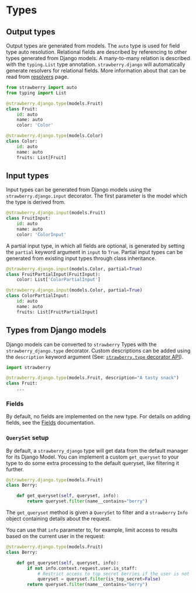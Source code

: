 # Types

## Output types

Output types are generated from models. The `auto` type is used for field type auto resolution.
Relational fields are described by referencing to other types generated from Django models.
A many-to-many relation is described with the `typing.List` type annotation.
`strawberry.django` will automatically generate resolvers for relational fields.
More information about that can be read from [resolvers](resolvers.md) page.

```python
from strawberry import auto
from typing import List

@strawberry.django.type(models.Fruit)
class Fruit:
    id: auto
    name: auto
    color: 'Color'

@strawberry.django.type(models.Color)
class Color:
    id: auto
    name: auto
    fruits: List[Fruit]
```

## Input types

Input types can be generated from Django models using the `strawberry.django.input` decorator.
The first parameter is the model which the type is derived from.

```python
@strawberry.django.input(models.Fruit)
class FruitInput:
    id: auto
    name: auto
    color: 'ColorInput'
```

A partial input type, in which all fields are optional, is generated by setting the `partial` keyword argument in `input` to `True`.
Partial input types can be generated from existing input types through class inheritance.

```python
@strawberry.django.input(models.Color, partial=True)
class FruitPartialInput(FruitInput):
    color: List['ColorPartialInput']

@strawberry.django.input(models.Color, partial=True)
class ColorPartialInput:
    id: auto
    name: auto
    fruits: List[FruitPartialInput]
```

## Types from Django models

Django models can be converted to `strawberry` Types with the `strawberry_django.type` decorator. Custom descriptions can be added using the `description` keyword argument (See: [`strawberry.type` decorator API](https://strawberry.rocks/docs/types/object-types#api)).

```python
import strawberry

@strawberry.django.type(models.Fruit, description="A tasty snack")
class Fruit:
    ...
```

### Fields

By default, no fields are implemented on the new type. For details on adding fields,
see the [Fields](fields.md) documentation.

### `QuerySet` setup

By default, a `strawberry_django` type will get data from the default manager for its Django Model.
You can implement a custom `get_queryset` to your type to do some extra processing to the default queryset,
like filtering it further.

```python
@strawberry.django.type(models.Fruit)
class Berry:

    def get_queryset(self, queryset, info):
        return queryset.filter(name__contains="berry")
```

The `get_queryset` method is given a `QuerySet` to filter and
a `strawberry` `Info` object containing details about the request.

You can use that `info` parameter to, for example,
limit access to results based on the current user in the request:

```python
@strawberry.django.type(models.Fruit)
class Berry:

    def get_queryset(self, queryset, info):
        if not info.context.request.user.is_staff:
            # Restrict access to top secret berries if the user is not a staff member
            queryset = queryset.filter(is_top_secret=False)
        return queryset.filter(name__contains="berry")
```
